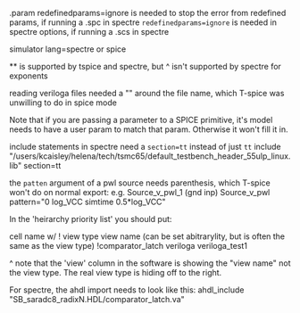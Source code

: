 .param redefinedparams=ignore
is needed to stop the error from redefined params, if running a .spc in spectre
`redefinedparams=ignore` is needed in spectre options, if running a .scs in spectre


simulator lang=spectre or spice

** is supported by tspice and spectre, but ^ isn't supported by spectre for exponents


reading veriloga files needed a "" around the file name, which T-spice was unwilling to do in spice mode


Note that if you are passing a parameter to a SPICE primitive, it's model needs to have a user param to match that param. Otherwise it won't fill it in.


include statements in spectre need a `section=tt` instead of just `tt`
include "/users/kcaisley/helena/tech/tsmc65/default_testbench_header_55ulp_linux.lib" section=tt


the `patten` argument of a pwl source needs parenthesis, which T-spice won't do on normal export:
e.g.
Source_v_pwl_1 (gnd inp) Source_v_pwl pattern="0 log_VCC simtime 0.5*log_VCC"


In the 'heirarchy priority list' you should put:


cell name w/ !		view type	view name (can be set abitrarylity, but is often the same as the view type)
!comparator_latch	veriloga	veriloga_test1

^ note that the 'view' column in the software is showing the "view name" not the view type. The real view type is hiding off to the right.


For spectre, the ahdl import needs to look like this:
ahdl_include "SB_saradc8_radixN.HDL/comparator_latch.va"


